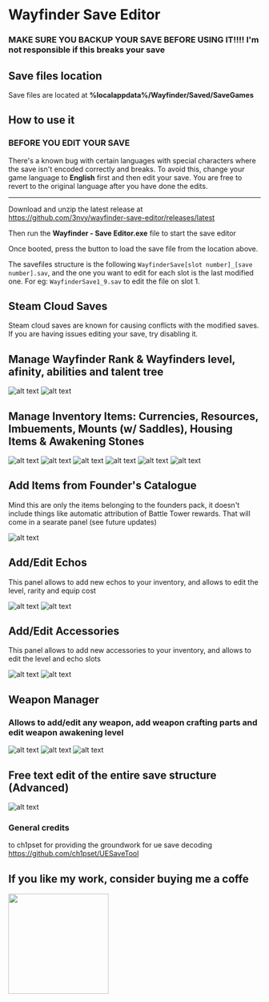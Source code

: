 ﻿# Wayfinder Save Editor

### MAKE SURE YOU BACKUP YOUR SAVE BEFORE USING IT!!!! I'm not responsible if this breaks your save

## Save files location

Save files are located at **%localappdata%/Wayfinder/Saved/SaveGames**

## How to use it

### BEFORE YOU EDIT YOUR SAVE

There's a known bug with certain languages with special characters where the save isn't encoded correctly and breaks. To avoid this, change your game language to **English** first and then edit your save. You are free to revert to the original language after you have done the edits.

---

Download and unzip the latest release at https://github.com/3nvy/wayfinder-save-editor/releases/latest

Then run the **Wayfinder - Save Editor.exe** file to start the save editor

Once booted, press the button to load the save file from the location above.

The savefiles structure is the following `WayfinderSave[slot number]_[save number].sav`, and the one you want to edit for each slot is the last modified one. For eg: `WayfinderSave1_9.sav` to edit the file on slot 1.

## Steam Cloud Saves

Steam cloud saves are known for causing conflicts with the modified saves. If you are having issues editing your save, try disabling it.

## Manage Wayfinder Rank & Wayfinders level, afinity, abilities and talent tree

![alt text](image-16.png)
![alt text](image-17.png)

## Manage Inventory Items: Currencies, Resources, Imbuements, Mounts (w/ Saddles), Housing Items & Awakening Stones

![alt text](image.png)
![alt text](image-1.png)
![alt text](image-7.png)
![alt text](image-8.png)
![alt text](image-9.png)
![alt text](image-10.png)

## Add Items from Founder's Catalogue

Mind this are only the items belonging to the founders pack, it doesn't include things like automatic attribution of Battle Tower rewards. That will come in a searate panel (see future updates)

![alt text](image-2.png)

## Add/Edit Echos

This panel allows to add new echos to your inventory, and allows to edit the level, rarity and equip cost

![alt text](image-5.png)
![alt text](image-6.png)

## Add/Edit Accessories

This panel allows to add new accessories to your inventory, and allows to edit the level and echo slots

![alt text](image-11.png)
![alt text](image-12.png)

## Weapon Manager

### Allows to add/edit any weapon, add weapon crafting parts and edit weapon awakening level

![alt text](image-13.png)
![alt text](image-14.png)
![alt text](image-15.png)

## Free text edit of the entire save structure (Advanced)

![alt text](image-4.png)

### General credits

to ch1pset for providing the groundwork for ue save decoding https://github.com/ch1pset/UESaveTool

## If you like my work, consider buying me a coffe

[<img src="bmc_qr.png" width="200">](https://buymeacoffee.com/3nvy_)
